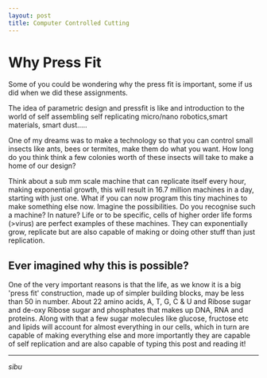 ```yaml
---
layout: post
title: Computer Controlled Cutting
---
```


# Why Press Fit

Some of you could be wondering why the press fit is important, some if us did when we did these assignments.

The idea of parametric design and pressfit is like and introduction to the world of self assembling self
replicating micro/nano robotics,smart materials, smart dust.....

One of my dreams was to make a technology so that you can control small insects like ants, bees or termites,
make them do what you want. How long do you think think a few colonies worth of these insects will take to
make a home of our design?

Think about a sub mm scale machine that can replicate itself every hour, making exponential growth,
this will result in 16.7 million machines in a day, starting with just one. What if  you can now program
this tiny machines to make something else now. Imagine the possibilities.
Do you recognise such a machine? In nature?
Life or to be specific, cells of higher order life forms (>virus) are perfect examples of these machines.
They can exponentially grow, replicate but are also capable of making or doing other stuff than just
replication.

## Ever imagined why this is possible?

One of the very important reasons is that the life, as we know it is a big 'press fit' construction, made up of
simpler building blocks, may be less than 50 in number.
About 22 amino acids, A, T, G, C & U and Ribose sugar and de-oxy Ribose sugar and phosphates that makes up
DNA, RNA and proteins. Along with that a few sugar molecules like glucose, fructose etc and lipids will
account for almost everything in our cells, which in turn are capable of making everything else and more
importantly they are capable of self replication and are also capable of typing this post and reading it!


***
_sibu_
